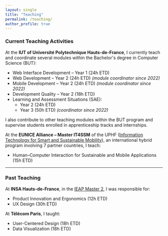```yaml
---
layout: single
title: "Teaching"
permalink: /teaching/
author_profile: true
---
```


### Current Teaching Activities

At the **IUT of Université Polytechnique Hauts-de-France**, I currently teach and coordinate several modules within the Bachelor's degree in Computer Science (BUT):

- Web Interface Development – Year 1 (24h ETD)  
- Web Development – Year 2 (24h ETD) _(module coordinator since 2022)_  
- Mobile Development – Year 2 (24h ETD) _(module coordinator since 2022)_  
- Development Quality – Year 2 (18h ETD)  
- Learning and Assessment Situations (SAE):  
  - Year 2 (24h ETD)  
  - Year 3 (50h ETD) _(coordinator since 2022)_

I also contribute to other teaching modules within the BUT program and supervise students enrolled in apprenticeship tracks and internships.

At the **EUNICE Alliance – Master IT4SSM** of the UPHF ([Information Technology for Smart and Sustainable Mobility](https://formations.uphf.fr/fr/formations/master-master/master-informatique-KZZQ4B8O/information-technology-for-smart-and-sustainable-mobility-it4ssm-eunice-alliance-LS4R6Q1G.html)), an international hybrid program involving 7 partner countries, I teach:

- Human–Computer Interaction for Sustainable and Mobile Applications (15h ETD)

---

### Past Teaching

At **INSA Hauts-de-France**, in the [IEAP Master 2](https://formations.uphf.fr/fr/formations/master-master/master-staps-ingenierie-et-ergonomie-de-l-activite-physique-KZZQINR2.html), I was responsible for:

- Product Innovation and Ergonomics (12h ETD)  
- UX Design (30h ETD)

At **Télécom Paris**, I taught:

- User-Centered Design (18h ETD)  
- Data Visualization (18h ETD)
